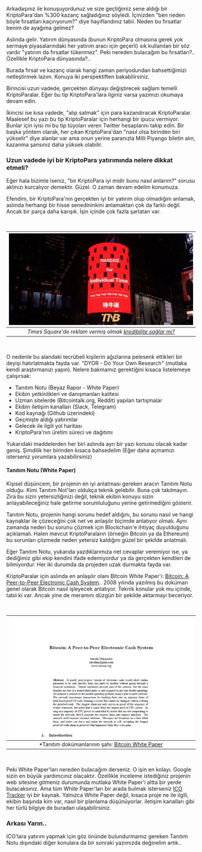 


Arkadaşınız ile konuşuyordunuz ve size geçtiğimiz sene aldığı bir KriptoPara'dan %300 kazanç sağladığınız söyledi. İçinizden "ben neden böyle fırsatları kaçırıyorum?" diye hayıflandınız tabii. Neden bu fırsatlar benim de ayağıma gelmez? 

Aslında gelir. Yatırım dünyasında (bunun KriptoPara olmasına gerek yok sermaye piyasalarındaki her yatırım aracı için geçerli) sık kullanılan bir söz vardır "yatırım da fırsatlar tükenmez". Peki nereden bulacağım bu fırsatları?.. Özellikle KriptoPara dünyasında?.. 

Burada fırsat ve kazanç olarak hangi zaman periyodundan bahsettiğimizi netleştirmek lazım. Konuya iki perspektiften bakabilirsiniz. 

Birincisi uzun vadede, gerçekten dünyayı değiştirecek sağlam temelli KriptoParalar. Eğer bu tip KriptoPara'lara ilginiz varsa yazımızı okumaya devam edin. 

İkincisi ise kısa vadede, "alıp satmak" için para kazandıracak KriptoParalar. Maalesef bu yazı bu tip KriptoParalar için herhangi bir ipucu vermiyor. Bunlar için iyisi mi bu tip tüyoları veren Twitter hesaplarını takip edin. Bir başka yöntem olarak, her çıkan KriptoPara'dan "nasıl olsa birinden biri yükselir" diye alanlar var ama onun yerine paranızla Milli Piyango biletin alın, kazanma şansınız daha yüksek olabilir. 

### Uzun vadede iyi bir KriptoPara yatırımında nelere dikkat etmeli?

Eğer hala bizimle iseniz, "bir KriptoPara iyi midir bunu nasıl anlarım?" sorusu aklınızı kurcalıyor demektir. Güzel. O zaman devam edelim konumuza. 

Efendim, bir KriptoPara'nın gerçekten iyi bir yatırım olup olmadığını anlamak, aslında herhangi bir hisse senedininkini anlamaktan çok da farklı değil. Ancak bir parça daha karışık. İşin içinde çok fazla şarlatan var. 


&nbsp;

| ![thb-ad-600.jpg](/assets/thb-ad-600.jpg) | 
|:--:| 
| *Times Square'de reklam vermiş olmak [kredibilite sağlar mı?](https://twitter.com/Melt_Dem/status/1026285256800907266)* |

&nbsp;


O nedenle bu alandaki tecrübeli kişilerin ağızlarına pelesenk ettikleri bir deyişi hatırlatmakta fayda var. "DYOR - Do Your Own Research" (mutlaka kendi araştırmanızı yapın). Nelere bakmamız gerektiğini kısaca listelemeye çalışırsak: 

* Tanıtım Notu (Beyaz Rapor - White Paper)
* Ekibin yetkinlikleri ve danışmanları kalitesi
* Uzman sitelerde (Bitcointalk.org, Reddit) yapılan tartışmalar
* Ekibin iletişim kanalları (Slack, Telegram)  
* Kod kaynağı (Github üzerindeki)
* Geçmişte aldığı yatırımlar
* Gelecek ile ilgili yol haritası
* KriptoPara'nın üretim süreci ve dağıtımı

Yukarıdaki maddelerden her biri aslında ayrı bir yazı konusu olacak kadar geniş. Şimdilik her birinden kısaca bahsedelim (Eğer daha açmamızı isterseniz yorumlara yazabilirsiniz)

#### Tanıtım Notu (White Paper)

Kişisel düşüncem, bir projenin en iyi anlatması gereken aracın Tanıtım Notu olduğu. Kimi Tanıtım Not'ları oldukça teknik gelebilir. Buna çok takılmayın. Zira bu sizin yetersizliğinizi değil, teknik ekibin konuyu sizin anlayabileceğiniz hale getirme sorumluluğunu yerine getirmediğini gösterir. 

Tanıtım Notu, projenin hangi sorunu hedef aldığını, bu sorunu nasıl ve hangi kaynaklar ile çözeceğini çok net ve anlaşılır biçimde anlatıyor olmalı. Aynı zamanda neden bu sorunu çözmek için Blockchain'e ihtiyaç duyulduğunu açıklamalı. Halen mevcut KriptoParaların (örneğin Bitcoin ya da Ethereum) bu sorunları çözmede neden yetersiz kaldığını güzel bir şekilde anlatmalı. 

Eğer Tanıtım Notu, yukarıda yazdıklarımıza net cevaplar veremiyor ise, ya dediğimiz gibi ekip kendini ifade edemiyordur ya da gerçekten kendileri de bilmiyordur. Her iki durumda da projeden uzak durmakta fayda var. 

KriptoParalar için aslında en anlaşılır olanı Bitcoin White Paper'ı: [Bitcoin: A Peer-to-Peer Electronic Cash System](https://nakamotoinstitute.org/bitcoin/).. 2008 yılında yazılmış bu doküman genel olarak Bitcoin nasıl işleyecek anlatıyor. Teknik konular yok mu içinde, tabii ki var. Ancak yine de meramını düzgün bir şekilde aktarmayı beceriyor. 

&nbsp;

| ![bitcoin-white-paper-v2-640.png](/assets/bitcoin-white-paper-v2-640.png) | 
|:--:| 
| *Tanıtım dokümanlarının şahı: [Bitcoin White Paper](https://bitcoin.org/bitcoin.pdf) | 

&nbsp;

Peki White Paper'ları nereden bulacağım derseniz. O işin en kolayı. Google sizin en büyük yardımcınız olacaktır. Özellikle inceleme istediğiniz projenin web sitesine gitmeniz durumunda mutlaka White Paper'i altta bir yerde bulacaksınız. Ama tüm White Paper'ları bir arada bulmak isterseniz [ICO Tracker](https://icotracker.net/) iyi bir kaynak. Yalnızca White Paper değil, kısaca proje ne ile ilgili, ekibin başında kim var, nasıl bir planlama düşünüyorlar. iletişim kanalları gibi her türlü bilgiye de buradan ulaşabilirsiniz. 


### Arkası Yarın.. 

ICO'lara yatırım yapmak için göz önünde bulundurmamız gereken Tanıtım Notu dışındaki diğer konulara da bir sonraki yazımızda değinelim artık.. 

